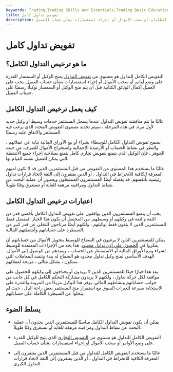 ```yaml
---
keywords: Trading,Trading Skills and Essentials,Trading Basic Education,Trading Skills
title: تفويض تداول كامل
description: يمنح التفويض الكامل للتداول للوكيل أو الوسيط سلطة تقديم الطلبات أو سحب الأموال أو إجراء استفسارات بشأن حساب العميل.
---
```


# تفويض تداول كامل
## ما هو ترخيص التداول الكامل؟

التفويض الكامل للتداول هو مستوى من [تفويض التداول](/trading-authorization) يمنح الوكيل أو السمسار القدرة على وضع أوامر أو سحب الأموال أو إجراء استفسارات بشأن حساب العميل. يجب على العميل إكمال الوثائق الكتابية قبل أن يتم منح الوكيل أو السمسار توكيلًا رسميًا على حساب العميل.

## كيف يعمل ترخيص التداول الكامل

غالبًا ما تتم مناقشة تفويض التداول عندما يسجل المستثمر خدمات وسيط أو وكيل جديد لأول مرة. في هذه المرحلة ، سيتم تحديد مستوى التفويض المحدد الذي يرغب فيه المستثمر والاتفاق عليه رسميًا.

يسمح تفويض التداول الكامل للوسطاء بشراء أو بيع الأوراق المالية نيابة عن عملائهم ، والنظر في نشاط الحساب أو الأرصدة الإجمالية واستخراج الأموال للصرف. من حيث الجوهر ، فإن الوكيل الذي يتمتع بتفويض تجاري كامل يتمتع بصلاحية إجراء جميع الأنشطة التي يمكن للعميل نفسه القيام بها.

غالبًا ما يستخدم هذا المستوى من التفويض من قبل المستثمرين الذين قد لا تكون لديهم المعرفة الكافية للانخراط في التداول ، أو الذين يفتقرون إلى الثقة لاتخاذ قرارات تداول رئيسية بأنفسهم. قد يفضله أيضًا المستثمرون المنشغلون ويجدون أن عملية البحث عن نشاط التداول ومراقبته مرهقة للغاية أو تستغرق وقتًا طويلاً.

## اعتبارات ترخيص التداول الكامل

يجب أن يتمتع المستثمرون الذين يوافقون على تفويض التداول الكامل بأقصى قدر من الثقة والثقة في وكيلهم أو وسيطهم. من المحتمل أن يكون هذا الخيار المفضل فقط للمستثمرين الذين لا يثقون فقط بوكيلهم ، ولكنهم أيضًا مرتاحون للتخلي عن قدر كبير من السيطرة على حساباتهم وأنشطتهم المالية.

يمكن للمستثمرين الذين لا يرغبون في السماح للوسيط بتحويل الأموال من حساباتهم أن يفكروا في [الحصول على إذن تداول محدود](/limited-trading-authorization). هذا يحد من الإجراءات المعتمدة للوسيط لشراء وبيع الأوراق المالية أو الاستفسار عن الحساب ، ويقيدهم من الوصول إلى الأموال. الهدف الأساسي لمنح وكيل تداول محدود هو السماح له ببدء وتنفيذ المعاملات التي ستكون ، بشكل مثالي ، مربحة لعملائهم.

يعد هذا خيارًا جيدًا للمستثمرين الذين لا يريدون أو يحتاجون إلى وكيلهم للحصول على موافقة لكل حركة تداول ، ولكنهم لا يريدون مشاركة التحكم الكامل في كل جانب من جوانب حساباتهم ونشاطهم المالي. يوفر هذا للوكيل مزيدًا من المرونة والقدرة على الاستجابة بسرعة لتغيرات السوق مع استمرار منح المستثمر بعض راحة البال ، حيث لم يتخلوا عن السيطرة الكاملة على حساباتهم.

## يسلط الضوء

- يمكن أن يكون تفويض التداول الكامل مناسبًا للمستثمرين الذين يجدون أن عملية البحث عن نشاط التداول ومراقبته مرهقة للغاية أو تستغرق وقتًا طويلاً.

- التفويض الكامل للتداول هو مستوى من [التفويض التجاري](/trading-authorization) الذي يتيح للوكيل القدرة على وضع الأوامر أو سحب الأموال أو إجراء استفسارات بشأن حساب العميل.

- غالبًا ما يستخدم التفويض الكامل للتداول من قبل المستثمرين الذين يفتقرون إلى المعرفة الكافية للانخراط في التداول ، أو الذين يفتقرون إلى الثقة لاتخاذ قرارات التداول الكبرى.

